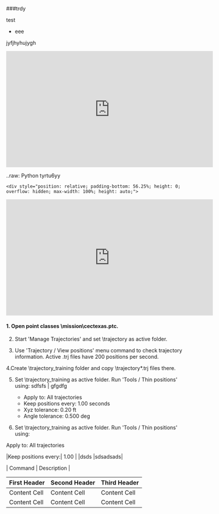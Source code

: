 ###trdy

test
* eee

jyfjhyhujygh


<iframe width="560" height="315" src="https://www.youtube.com/embed/2Q_ZzBGPdqE?start=10" frameborder="0" allow="autoplay; encrypted-media" allowfullscreen></iframe>

..raw: Python
tyrtu6yy



    <div style="position: relative; padding-bottom: 56.25%; height: 0; overflow: hidden; max-width: 100%; height: auto;">
<iframe width="560" height="315" src="https://www.youtube.com/embed/2Q_ZzBGPdqE?start=10" frameborder="0" allow="autoplay; encrypted-media" allowfullscreen></iframe>
    </div>




#### 1. Open point classes \mission\cectexas.ptc.

2. Start 'Manage Trajectories' and set \trajectory as active folder.

3. Use 'Trajectory / View positions' menu command to check trajectory information.
   Active .trj files have 200 positions per second.

4.Create \trajectory_training folder and copy \trajectory\*.trj files there.

5. Set \trajectory_training as active folder. Run 'Tools / Thin positions' using:
sdfsfs  | gfgdfg 
	* Apply to:		All trajectories
	* Keep positions every: 		1.00 seconds
	* Xyz tolerance:	0.20 ft
	* Angle tolerance:		0.500 deg

5. Set \trajectory_training as active folder. Run 'Tools / Thin positions' using:

Apply to:		All trajectories


|Keep positions every:| 		1.00 | 
|dsds |sdsadsads|

| Command | Description |



First Header | Second Header | Third Header
------------ | ------------- | ------------
Content Cell | Content Cell  | Content Cell
Content Cell | Content Cell  | Content Cell


